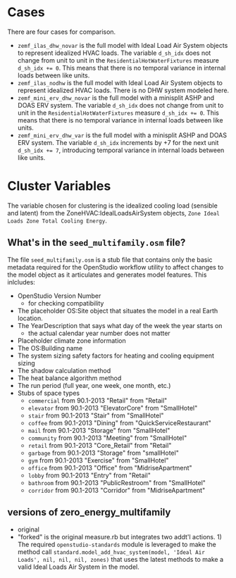 # Cases
There are four cases for comparison.

* `zemf_ilas_dhw_novar` is the full model with Ideal Load Air System objects to represent idealized HVAC loads. The variable `d_sh_idx` does not change from unit to unit in the `ResidentialHotWaterFixtures` measure `d_sh_idx += 0`. This means that there is no temporal variance in internal loads between like units.
* `zemf_ilas_nodhw` is the full model with Ideal Load Air System objects to represent idealized HVAC loads. There is no DHW system modeled here.
* `zemf_mini_erv_dhw_novar` is the full model with a minisplit ASHP and DOAS ERV system. The variable `d_sh_idx` does not change from unit to unit in the `ResidentialHotWaterFixtures` measure `d_sh_idx += 0`. This means that there is no temporal variance in internal loads between like units.
* `zemf_mini_erv_dhw_var` is the full model with a minisplit ASHP and DOAS ERV system. The variable `d_sh_idx` increments by +7 for the next unit `d_sh_idx += 7`, introducing temporal variance in internal loads between like units.

# Cluster Variables
The variable chosen for clustering is the idealized cooling load (sensible and latent) from the ZoneHVAC:IdealLoadsAirSystem objects, `Zone Ideal Loads Zone Total Cooling Energy`.

## What's in the `seed_multifamily.osm` file?
The file `seed_multifamily.osm` is a stub file that contains only the basic metadata required for the OpenStudio workflow utility to affect changes to the model object as it articulates and generates model features. This inlcludes:

* OpenStudio Version Number
  * for checking compatibility
* The placeholder OS:Site object that situates the model in a real Earth location.
* The YearDescription that says what day of the week the year starts on
  * the actual calendar year number does not matter
* Placeholder climate zone information
* The OS:Building name
* The system sizing safety factors for heating and cooling equipment sizing
* The shadow calculation method
* The heat balance algorithm method
* The run period (full year, one week, one month, etc.)
* Stubs of space types
  * `commercial` from 90.1-2013 "Retail" from "Retail"
  * `elevator` from 90.1-2013 "ElevatorCore" from "SmallHotel"
  * `stair` from 90.1-2013 "Stair" from "SmallHotel"
  * `coffee` from 90.1-2013 "Dining" from "QuickServiceRestaurant"
  * `mail` from 90.1-2013 "Storage" from "SmallHotel"
  * `community` from 90.1-2013 "Meeting" from "SmallHotel"
  * `retail` from 90.1-2013 "Core_Retail" from "Retail"
  * `garbage` from 90.1-2013 "Storage" from "smallHotel"
  * `gym` from 90.1-2013 "Exercise" from "SmallHotel"
  * `office` from 90.1-2013 "Office" from "MidriseApartment"
  * `lobby` from 90.1-2013 "Entry" from "Retail"
  * `bathroom` from 90.1-2013 "PublicRestroom" from "SmallHotel"
  * `corridor` from 90.1-2013 "Corridor" from "MidriseApartment"
  
## versions of zero_energy_multifamily
* original
* "forked" is the original measure.rb but integrates two addt'l actions. 1) The required `openstudio-standards` module is leveraged to make the method call `standard.model_add_hvac_system(model, 'Ideal Air Loads', nil, nil, nil, zones)` that uses the latest methods to make a valid Ideal Loads Air System in the model.
